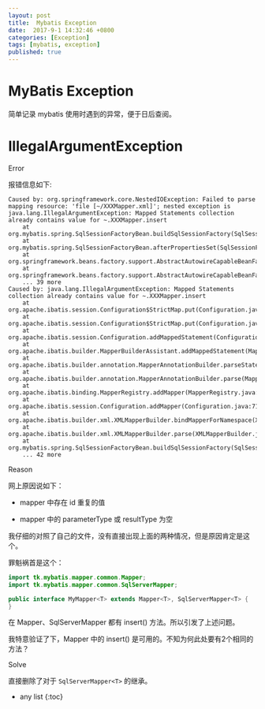 ```yaml
---
layout: post
title:  Mybatis Exception
date:  2017-9-1 14:32:46 +0800
categories: [Exception]
tags: [mybatis, exception]
published: true
---
```



# MyBatis Exception

简单记录 mybatis 使用时遇到的异常，便于日后查阅。


# IllegalArgumentException

<label class="label label-danger">Error</label>

报错信息如下:

```
Caused by: org.springframework.core.NestedIOException: Failed to parse mapping resource: 'file [~/XXXMapper.xml]'; nested exception is java.lang.IllegalArgumentException: Mapped Statements collection already contains value for ~.XXXMapper.insert
	at org.mybatis.spring.SqlSessionFactoryBean.buildSqlSessionFactory(SqlSessionFactoryBean.java:522)
	at org.mybatis.spring.SqlSessionFactoryBean.afterPropertiesSet(SqlSessionFactoryBean.java:381)
	at org.springframework.beans.factory.support.AbstractAutowireCapableBeanFactory.invokeInitMethods(AbstractAutowireCapableBeanFactory.java:1637)
	at org.springframework.beans.factory.support.AbstractAutowireCapableBeanFactory.initializeBean(AbstractAutowireCapableBeanFactory.java:1574)
	... 39 more
Caused by: java.lang.IllegalArgumentException: Mapped Statements collection already contains value for ~.XXXMapper.insert
	at org.apache.ibatis.session.Configuration$StrictMap.put(Configuration.java:844)
	at org.apache.ibatis.session.Configuration$StrictMap.put(Configuration.java:816)
	at org.apache.ibatis.session.Configuration.addMappedStatement(Configuration.java:640)
	at org.apache.ibatis.builder.MapperBuilderAssistant.addMappedStatement(MapperBuilderAssistant.java:302)
	at org.apache.ibatis.builder.annotation.MapperAnnotationBuilder.parseStatement(MapperAnnotationBuilder.java:326)
	at org.apache.ibatis.builder.annotation.MapperAnnotationBuilder.parse(MapperAnnotationBuilder.java:131)
	at org.apache.ibatis.binding.MapperRegistry.addMapper(MapperRegistry.java:72)
	at org.apache.ibatis.session.Configuration.addMapper(Configuration.java:713)
	at org.apache.ibatis.builder.xml.XMLMapperBuilder.bindMapperForNamespace(XMLMapperBuilder.java:408)
	at org.apache.ibatis.builder.xml.XMLMapperBuilder.parse(XMLMapperBuilder.java:94)
	at org.mybatis.spring.SqlSessionFactoryBean.buildSqlSessionFactory(SqlSessionFactoryBean.java:520)
	... 42 more
```

<label class="label label-info">Reason</label>

网上原因说如下：

- mapper 中存在 id 重复的值

- mapper 中的 parameterType 或 resultType 为空


我仔细的对照了自己的文件，没有直接出现上面的两种情况，但是原因肯定是这个。

罪魁祸首是这个：

```java
import tk.mybatis.mapper.common.Mapper;
import tk.mybatis.mapper.common.SqlServerMapper;

public interface MyMapper<T> extends Mapper<T>, SqlServerMapper<T> {
}
```

在 Mapper、SqlServerMapper 都有 insert() 方法。所以引发了上述问题。

我特意验证了下，Mapper 中的 insert() 是可用的。不知为何此处要有2个相同的方法？


<label class="label label-success">Solve</label>

直接删除了对于 `SqlServerMapper<T>` 的继承。

* any list
{:toc}












